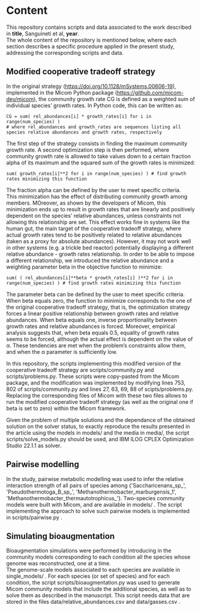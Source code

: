# Content
This repository contains scripts and data associated to the work described in **title**, Sanguineti et al, **year**.  
The whole content of the repository is mentioned below, where each section describes a specific procedure applied in the present study, addressing the corresponding scripts and data. 
## Modified cooperative tradeoff strategy
In the original strategy (https://doi.org/10.1128/mSystems.00606-19), implemented in the Micom Python package (https://github.com/micom-dev/micom), the community growth rate CG is defined as a weighted sum of individual species’ growth rates. In Python code, this can be written as:
```
CG = sum( rel_abundances[i] * growth_rates[i] for i in range(num_species) )
# where rel_abundances and growth_rates are sequences listing all species relative abundances and growth rates, respectively
```
The first step of the strategy consists in finding the maximum community growth rate. A second optimization step is then performed, where community growth rate is allowed to take values down to a certain fraction alpha of its maximum and the squared sum of the growth rates is minimized:
```
sum( growth_rates[i]**2 for i in range(num_species) ) # find growth rates minimizing this function
```
The fraction alpha can be defined by the user to meet specific criteria.  
This minimization has the effect of distributing community growth among members. MOreover, as shown by the developers of Micom, this minimization ends up to result in growth rates that are linearly and positively dependent on the species’ relative abundances, unless constraints not allowing this relationship are set. This effect works fine in systems like the human gut, the main target of the cooperative tradeoff strategy, where actual growth rates tend to be positively related to relative abundances (taken as a proxy for absolute abundances). However, it may not work well in other systems (e.g. a trickle bed reactor) potentially displaying a different relative abundance - growth rates relationship. In order to be able to impose a different relationship, we introduced the relative abundance and a weighting parameter beta in the objective function to minimize:
```
sum( ( rel_abundances[i]**beta * growth_rates[i] )**2 for i in range(num_species) ) # find growth rates minimizing this function
```
The parameter beta can be defined by the user to meet specific criteria.  
When beta equals zero, the function to minimize corresponds to the one of the original cooperative tradeoff strategy, that is, the optimization strategy forces a linear positive relationship between growth rates and relative abundances. When beta equals one, inverse proportionality between growth rates and relative abundances is forced. Moreover, empirical analysis suggests that, when beta equals 0.5, equality of growth rates seems to be forced, although the actual effect is dependent on the value of α. These tendencies are met when the problem’s constraints allow them, and when the α parameter is sufficiently low.  

In this repository, the scripts implementing this modified version of the cooperative tradeoff strategy are scripts/community.py and scripts/problems.py. These scripts were copy-pasted from the Micom package, and the modification was implemented by modifying lines 753, 802 of scripts/community.py and lines 27, 63, 69, 88 of scipts/problems.py.  
Replacing the corresponding files of Micom with these two files allows to run the modified cooperative tradeoff strategy (as well as the original one if beta is set to zero) within the Micom framework.  

Given the problem of multiple solutions and the dependance of the obtained solution on the solver status, to exactly reproduce the results presented in the article using the models in models/ and the media in media/, the script scripts/solve_models.py should be used, and IBM ILOG CPLEX Optimization Studio 22.1.1 as solver.
## Pairwise modelling
In the study, pairwise metabolic modelling was used to infer the relative interaction strength of all pairs of species among {'Saccharicenans_sp_', 'Pseudothermotoga_B_sp_', 'Methanothermobacter_marburgensis_1', 'Methanothermobacter_thermautotrophicus_'}. Two-species community models were built with Micom, and are available in models/ .  The script implementing the approach to solve such pairwise models is implemented in scripts/pairwise.py .
## Simulating bioaugmentation
Bioaugmentation simulations were performed by introducing in the community models corresponding to each condition all the species whose genome was reconstructed, one at a time.  
The genome-scale models associated to each species are available in single_models/ . For each species (or set of species) and for each condition, the script scripts/bioaugmentation.py was used to generate Micom community models that include the additional species, as well as to solve them as described in the manuscript. This script needs data that are stored in the files data/relative_abundances.csv and data/gasses.csv .  
